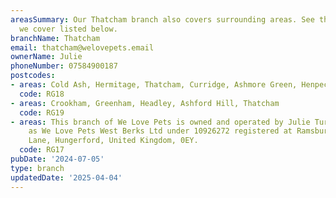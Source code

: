 ```yaml
---
areasSummary: Our Thatcham branch also covers surrounding areas. See the locations
  we cover listed below.
branchName: Thatcham
email: thatcham@welovepets.email
ownerName: Julie
phoneNumber: 07584900187
postcodes:
- areas: Cold Ash, Hermitage, Thatcham, Curridge, Ashmore Green, Henpeck, Colthrop
  code: RG18
- areas: Crookham, Greenham, Headley, Ashford Hill, Thatcham
  code: RG19
- areas: This branch of We Love Pets is owned and operated by Julie Turner trading
    as We Love Pets West Berks Ltd under 10926272 registered at Ramsbury House, Charnham
    Lane, Hungerford, United Kingdom, 0EY.
  code: RG17
pubDate: '2024-07-05'
type: branch
updatedDate: '2025-04-04'
---
```




